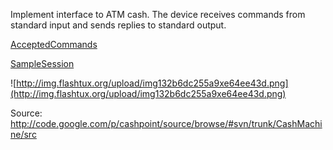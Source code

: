 Implement interface to ATM cash. The device receives commands from standard input and sends replies to standard output.

[AcceptedCommands](AcceptedCommands.md)

[SampleSession](SampleSession.md)

![http://img.flashtux.org/upload/img132b6dc255a9xe64ee43d.png](http://img.flashtux.org/upload/img132b6dc255a9xe64ee43d.png)

Source: http://code.google.com/p/cashpoint/source/browse/#svn/trunk/CashMachine/src